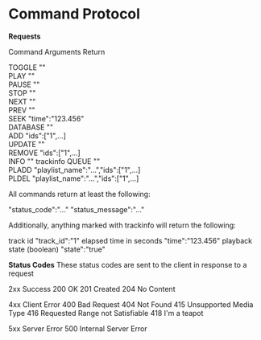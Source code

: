 Command Protocol
================

**Requests**

Command		Arguments				Return

TOGGLE		""					
PLAY		""					
PAUSE		""					
STOP		""					
NEXT		""					
PREV		""					
SEEK		"time":"123.456"			
DATABASE	""					
ADD		"ids":["1",...]				
UPDATE		""					
REMOVE		"ids":["1",...]				
INFO		""					trackinfo
QUEUE		""					
PLADD		"playlist_name":"...","ids":["1",...]	
PLDEL		"playlist_name":"...","ids":["1",...]	

All commands return at least the following:

"status_code":"..."
"status_message":"..."

Additionally, anything marked with trackinfo will return the following:

track id			"track_id":"1"
elapsed time in seconds 	"time":"123.456"
playback state	(boolean)	"state":"true"


**Status Codes**
These status codes are sent to the client in response to a request

2xx Success
200 OK
201 Created
204 No Content

4xx Client Error
400 Bad Request
404 Not Found
415 Unsupported Media Type
416 Requested Range not Satisfiable
418 I'm a teapot

5xx Server Error
500 Internal Server Error
